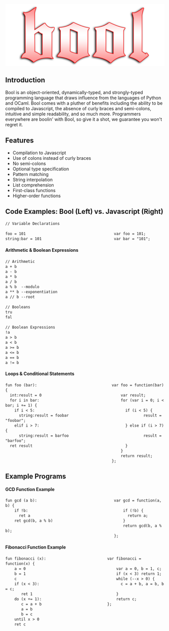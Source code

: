 ![Bool Logo](images/bool-logo.jpg)
## Introduction
Bool is an object-oriented, dynamically-typed, and strongly-typed programming language that draws influence from the languages of Python and OCaml. Bool comes with a pluther of benefits including the ability to be compiled to Javascript, the absence of curly braces and semi-colons, intuitive and simple readability, and so much more. Programmers everywhere are boolin' with Bool, so give it a shot, we guarantee you won't regret it. 

## Features
- Compilation to Javascript
- Use of colons instead of curly braces
- No semi-colons
- Optional type specification
- Pattern matching
- String interpolation
- List comprehension
- First-class functions
- Higher-order functions

## Code Examples: Bool (Left) vs. Javascript (Right) 
````
// Variable Declarations

foo = 101                                       var foo = 101;
string:bar = 101                                var bar = "101";
````
#### Arithmetic & Boolean Expressions
````
// Arithmetic
a + b
a - b
a * b
a / b
a % b  --modulo
a ** b --exponentiation
a // b --root

// Booleans
tru
fal

// Boolean Expressions
!a
a > b
a < b
a >= b
a <= b
a == b
a != b
````
#### Loops & Conditional Statements
````
fun foo (bar):                                 var foo = function(bar) {
  int:result = 0                                   var result;
  for i in bar:                                    for (var i = 0; i < bar; i += 1) {
    if i < 5:                                        if (i < 5) {
      string:result = foobar                                 result = "foobar";
    elif i > 7:                                      } else if (i > 7) {
      string:result = barfoo                                 result = "barfoo";
  ret result                                         }
                                                   }
                                                   return result;
                                               };
````
## Example Programs

#### GCD Function Example
````
fun gcd (a b):                                  var gcd = function(a, b) {
    if !b:                                          if (!b) {
      ret a                                           return a;
    ret gcd(b, a % b)                               }
                                                    return gcd(b, a % b);
                                                };
````
#### Fibonacci Function Example
````
fun fibonacci (x):                           var fibonacci = function(x) {
    a = 0                                        var a = 0, b = 1, c;
    b = 1                                        if (x < 3) return 1;
    c                                            while (--x > 0) {
    if (x < 3):                                    c = a + b, a = b, b = c;
       ret 1                                     }
    do (x += 1):                                 return c;
       c = a + b                             };
       a = b
       b = c
    until x > 0
    ret c
````
